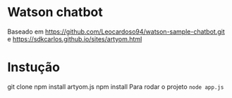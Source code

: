 # Watson chatbot

Baseado em https://github.com/Leocardoso94/watson-sample-chatbot.git e https://sdkcarlos.github.io/sites/artyom.html

# Instução
git clone 
npm install artyom.js
npm install
Para rodar o projeto `node app.js`
